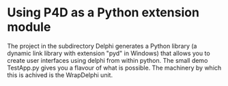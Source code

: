 # Using P4D as a Python extension module

The project in the subdirectory Delphi generates a Python library (a dynamic link library with extension "pyd" in Windows) that allows you to create user interfaces using  delphi from within python.  The small demo TestApp.py gives you a flavour of what is possible.   The machinery by which this is achived is the WrapDelphi unit.
